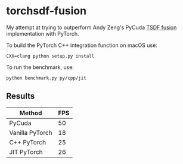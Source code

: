 # torchsdf-fusion

My attempt at trying to outperform Andy Zeng's PyCuda [TSDF fusion](https://github.com/andyzeng/tsdf-fusion-python) implementation with PyTorch.

To build the PyTorch C++ integration function on macOS use:

```
CXX=clang python setup.py install
```

To run the benchmark, use:

```
python benchmark.py py/cpp/jit
```

## Results

| Method          | FPS |
|-----------------|-----|
| PyCuda          | 50  |
| Vanilla PyTorch | 18  |
| C++ PyTorch     | 25  |
| JIT PyTorch     | 26  |